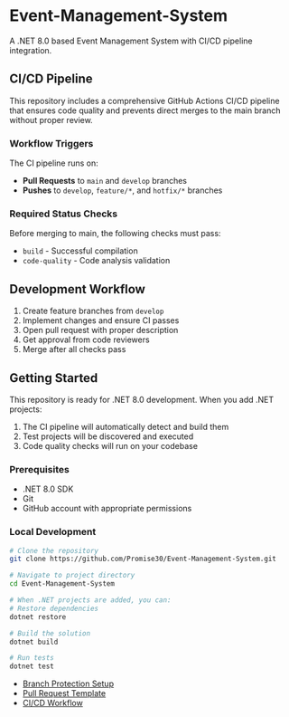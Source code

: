 # Event-Management-System

A .NET 8.0 based Event Management System with CI/CD pipeline integration.

## CI/CD Pipeline

This repository includes a comprehensive GitHub Actions CI/CD pipeline that ensures code quality and prevents direct merges to the main branch without proper review.

### Workflow Triggers

The CI pipeline runs on:
- **Pull Requests** to `main` and `develop` branches
- **Pushes** to `develop`, `feature/*`, and `hotfix/*` branches

### Required Status Checks

Before merging to main, the following checks must pass:
- `build` - Successful compilation
- `code-quality` - Code analysis validation


##  Development Workflow

1. Create feature branches from `develop`
2. Implement changes and ensure CI passes
3. Open pull request with proper description
4. Get approval from code reviewers
5. Merge after all checks pass

##  Getting Started

This repository is ready for .NET 8.0 development. When you add .NET projects:

1. The CI pipeline will automatically detect and build them
2. Test projects will be discovered and executed
3. Code quality checks will run on your codebase

### Prerequisites

- .NET 8.0 SDK
- Git
- GitHub account with appropriate permissions

### Local Development

```bash
# Clone the repository
git clone https://github.com/Promise30/Event-Management-System.git

# Navigate to project directory
cd Event-Management-System

# When .NET projects are added, you can:
# Restore dependencies
dotnet restore

# Build the solution
dotnet build

# Run tests
dotnet test
```


- [Branch Protection Setup](.github/BRANCH_PROTECTION.md)
- [Pull Request Template](.github/pull_request_template.md)
- [CI/CD Workflow](.github/workflows/ci.yml)

